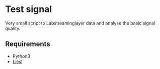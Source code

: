 # Test signal
Very small script to Labstreaminglayer data and analyse the basic signal quality.

## Requirements
* Python3
* [Liesl](https://pyliesl.readthedocs.io/)
